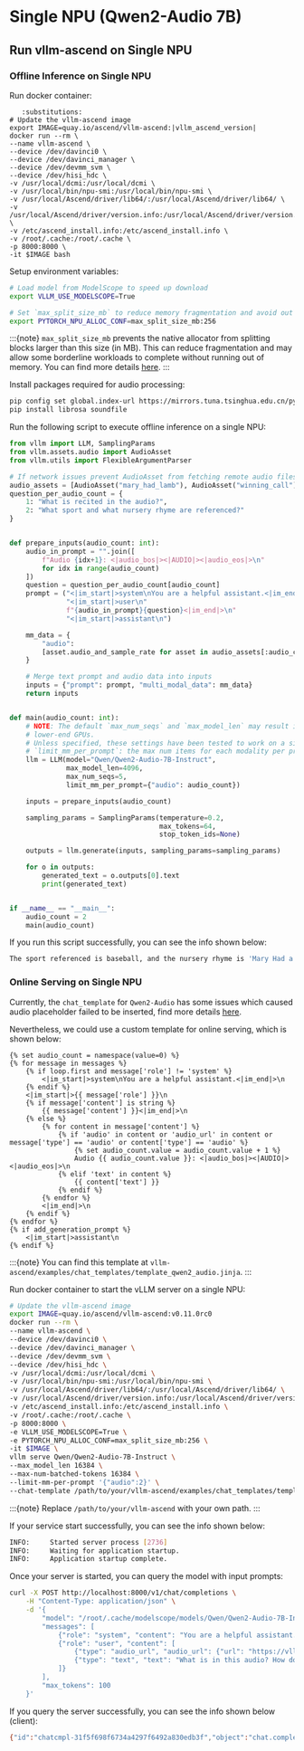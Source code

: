 # Single NPU (Qwen2-Audio 7B)

## Run vllm-ascend on Single NPU

### Offline Inference on Single NPU

Run docker container:

```{code-block} bash
   :substitutions:
# Update the vllm-ascend image
export IMAGE=quay.io/ascend/vllm-ascend:|vllm_ascend_version|
docker run --rm \
--name vllm-ascend \
--device /dev/davinci0 \
--device /dev/davinci_manager \
--device /dev/devmm_svm \
--device /dev/hisi_hdc \
-v /usr/local/dcmi:/usr/local/dcmi \
-v /usr/local/bin/npu-smi:/usr/local/bin/npu-smi \
-v /usr/local/Ascend/driver/lib64/:/usr/local/Ascend/driver/lib64/ \
-v /usr/local/Ascend/driver/version.info:/usr/local/Ascend/driver/version.info \
-v /etc/ascend_install.info:/etc/ascend_install.info \
-v /root/.cache:/root/.cache \
-p 8000:8000 \
-it $IMAGE bash
```

Setup environment variables:

```bash
# Load model from ModelScope to speed up download
export VLLM_USE_MODELSCOPE=True

# Set `max_split_size_mb` to reduce memory fragmentation and avoid out of memory
export PYTORCH_NPU_ALLOC_CONF=max_split_size_mb:256
```

:::{note}
`max_split_size_mb` prevents the native allocator from splitting blocks larger than this size (in MB). This can reduce fragmentation and may allow some borderline workloads to complete without running out of memory. You can find more details [<u>here</u>](https://www.hiascend.com/document/detail/zh/CANNCommunityEdition/800alpha003/apiref/envref/envref_07_0061.html).
:::

Install packages required for audio processing:

```bash
pip config set global.index-url https://mirrors.tuna.tsinghua.edu.cn/pypi/web/simple
pip install librosa soundfile
```

Run the following script to execute offline inference on a single NPU:

```python
from vllm import LLM, SamplingParams
from vllm.assets.audio import AudioAsset
from vllm.utils import FlexibleArgumentParser

# If network issues prevent AudioAsset from fetching remote audio files, retry or check your network.
audio_assets = [AudioAsset("mary_had_lamb"), AudioAsset("winning_call")]
question_per_audio_count = {
    1: "What is recited in the audio?",
    2: "What sport and what nursery rhyme are referenced?"
}


def prepare_inputs(audio_count: int):
    audio_in_prompt = "".join([
        f"Audio {idx+1}: <|audio_bos|><|AUDIO|><|audio_eos|>\n"
        for idx in range(audio_count)
    ])
    question = question_per_audio_count[audio_count]
    prompt = ("<|im_start|>system\nYou are a helpful assistant.<|im_end|>\n"
              "<|im_start|>user\n"
              f"{audio_in_prompt}{question}<|im_end|>\n"
              "<|im_start|>assistant\n")

    mm_data = {
        "audio":
        [asset.audio_and_sample_rate for asset in audio_assets[:audio_count]]
    }

    # Merge text prompt and audio data into inputs
    inputs = {"prompt": prompt, "multi_modal_data": mm_data}
    return inputs


def main(audio_count: int):
    # NOTE: The default `max_num_seqs` and `max_model_len` may result in OOM on
    # lower-end GPUs.
    # Unless specified, these settings have been tested to work on a single L4.
    # `limit_mm_per_prompt`: the max num items for each modality per prompt.
    llm = LLM(model="Qwen/Qwen2-Audio-7B-Instruct",
              max_model_len=4096,
              max_num_seqs=5,
              limit_mm_per_prompt={"audio": audio_count})

    inputs = prepare_inputs(audio_count)

    sampling_params = SamplingParams(temperature=0.2,
                                     max_tokens=64,
                                     stop_token_ids=None)

    outputs = llm.generate(inputs, sampling_params=sampling_params)

    for o in outputs:
        generated_text = o.outputs[0].text
        print(generated_text)


if __name__ == "__main__":
    audio_count = 2
    main(audio_count)
```

If you run this script successfully, you can see the info shown below:

```bash
The sport referenced is baseball, and the nursery rhyme is 'Mary Had a Little Lamb'.
```

### Online Serving on Single NPU

Currently, the `chat_template` for `Qwen2-Audio` has some issues which caused audio placeholder failed to be inserted, find more details [<u>here</u>](https://github.com/vllm-project/vllm/issues/19977).

Nevertheless, we could use a custom template for online serving, which is shown below:

```jinja
{% set audio_count = namespace(value=0) %}
{% for message in messages %}
    {% if loop.first and message['role'] != 'system' %}
        <|im_start|>system\nYou are a helpful assistant.<|im_end|>\n
    {% endif %}
    <|im_start|>{{ message['role'] }}\n
    {% if message['content'] is string %}
        {{ message['content'] }}<|im_end|>\n
    {% else %}
        {% for content in message['content'] %}
            {% if 'audio' in content or 'audio_url' in content or message['type'] == 'audio' or content['type'] == 'audio' %}
                {% set audio_count.value = audio_count.value + 1 %}
                Audio {{ audio_count.value }}: <|audio_bos|><|AUDIO|><|audio_eos|>\n
            {% elif 'text' in content %}
                {{ content['text'] }}
            {% endif %}
        {% endfor %}
        <|im_end|>\n
    {% endif %}
{% endfor %}
{% if add_generation_prompt %}
    <|im_start|>assistant\n
{% endif %}
```

:::{note}
You can find this template at `vllm-ascend/examples/chat_templates/template_qwen2_audio.jinja`.
:::

Run docker container to start the vLLM server on a single NPU:

```bash
# Update the vllm-ascend image
export IMAGE=quay.io/ascend/vllm-ascend:v0.11.0rc0
docker run --rm \
--name vllm-ascend \
--device /dev/davinci0 \
--device /dev/davinci_manager \
--device /dev/devmm_svm \
--device /dev/hisi_hdc \
-v /usr/local/dcmi:/usr/local/dcmi \
-v /usr/local/bin/npu-smi:/usr/local/bin/npu-smi \
-v /usr/local/Ascend/driver/lib64/:/usr/local/Ascend/driver/lib64/ \
-v /usr/local/Ascend/driver/version.info:/usr/local/Ascend/driver/version.info \
-v /etc/ascend_install.info:/etc/ascend_install.info \
-v /root/.cache:/root/.cache \
-p 8000:8000 \
-e VLLM_USE_MODELSCOPE=True \
-e PYTORCH_NPU_ALLOC_CONF=max_split_size_mb:256 \
-it $IMAGE \
vllm serve Qwen/Qwen2-Audio-7B-Instruct \
--max_model_len 16384 \
--max-num-batched-tokens 16384 \
--limit-mm-per-prompt '{"audio":2}' \
--chat-template /path/to/your/vllm-ascend/examples/chat_templates/template_qwen2_audio.jinja
```

:::{note}
Replace `/path/to/your/vllm-ascend` with your own path.
:::

If your service start successfully, you can see the info shown below:

```bash
INFO:     Started server process [2736]
INFO:     Waiting for application startup.
INFO:     Application startup complete.
```

Once your server is started, you can query the model with input prompts:

```bash
curl -X POST http://localhost:8000/v1/chat/completions \
    -H "Content-Type: application/json" \
    -d '{
        "model": "/root/.cache/modelscope/models/Qwen/Qwen2-Audio-7B-Instruct",
        "messages": [
            {"role": "system", "content": "You are a helpful assistant."},
            {"role": "user", "content": [
                {"type": "audio_url", "audio_url": {"url": "https://vllm-public-assets.s3.us-west-2.amazonaws.com/multimodal_asset/winning_call.ogg"}},
                {"type": "text", "text": "What is in this audio? How does it sound?"}
            ]}
        ],
        "max_tokens": 100
    }'
```

If you query the server successfully, you can see the info shown below (client):

```bash
{"id":"chatcmpl-31f5f698f6734a4297f6492a830edb3f","object":"chat.completion","created":1761097383,"model":"/root/.cache/modelscope/models/Qwen/Qwen2-Audio-7B-Instruct","choices":[{"index":0,"message":{"role":"assistant","content":"The audio contains a background of a crowd cheering, a ball bouncing, and an object being hit. A man speaks in English saying 'and the o one pitch on the way to edgar martinez swung on and lined out.' The speech has a happy mood.","refusal":null,"annotations":null,"audio":null,"function_call":null,"tool_calls":[],"reasoning_content":null},"logprobs":null,"finish_reason":"stop","stop_reason":null,"token_ids":null}],"service_tier":null,"system_fingerprint":null,"usage":{"prompt_tokens":689,"total_tokens":743,"completion_tokens":54,"prompt_tokens_details":null},"prompt_logprobs":null,"prompt_token_ids":null,"kv_transfer_params":null}
```
